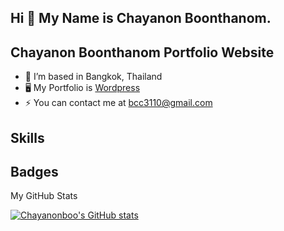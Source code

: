 ## Hi 👋 My Name is Chayanon Boonthanom.
## Chayanon Boonthanom Portfolio Website

- 🔭 I’m based in Bangkok, Thailand
- 🖥️ My Portfolio is [Wordpress](https://chayanonboo.com/)
- ⚡ You can contact me at bcc3110@gmail.com

## Skills

## Badges
My GitHub Stats

[![Chayanonboo's GitHub stats](https://github-readme-stats.vercel.app/api?username=Chayanonboo)](https://github.com/Chayanonboonthanom/github-readme-stats)


          
